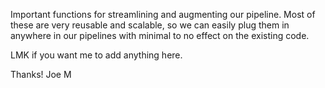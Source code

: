 Important functions for streamlining and augmenting our pipeline. Most of these are very reusable and scalable, so we can easily plug them in anywhere in our pipelines with minimal to no effect on the existing code.

LMK if you want me to add anything here.

Thanks! Joe M
